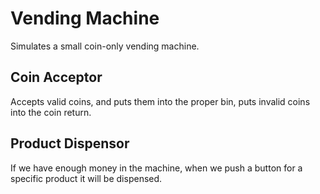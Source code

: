 # Vending Machine

Simulates a small coin-only vending machine.

## Coin Acceptor

Accepts valid coins, and puts them into the proper bin, puts invalid
coins into the coin return.

## Product Dispensor

If we have enough money in the machine, when we push a button for
a specific product it will be dispensed.